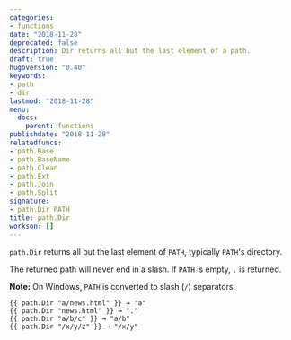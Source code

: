 ```yaml
---
categories:
- functions
date: "2018-11-28"
deprecated: false
description: Dir returns all but the last element of a path.
draft: true
hugoversion: "0.40"
keywords:
- path
- dir
lastmod: "2018-11-28"
menu:
  docs:
    parent: functions
publishdate: "2018-11-28"
relatedfuncs:
- path.Base
- path.BaseName
- path.Clean
- path.Ext
- path.Join
- path.Split
signature:
- path.Dir PATH
title: path.Dir
workson: []
---
```


`path.Dir` returns all but the last element of `PATH`, typically `PATH`'s directory.

The returned path will never end in a slash.
If `PATH` is empty, `.` is returned.

**Note:** On Windows, `PATH` is converted to slash (`/`) separators.

```
{{ path.Dir "a/news.html" }} → "a"
{{ path.Dir "news.html" }} → "."
{{ path.Dir "a/b/c" }} → "a/b"
{{ path.Dir "/x/y/z" }} → "/x/y"
```
